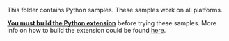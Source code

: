 This folder contains Python samples. These samples work on all platforms.

[**You must build the Python extension**](../../python/README.md) before trying these samples. More info on how to build the extension could be found [here](../../python/README.md).
